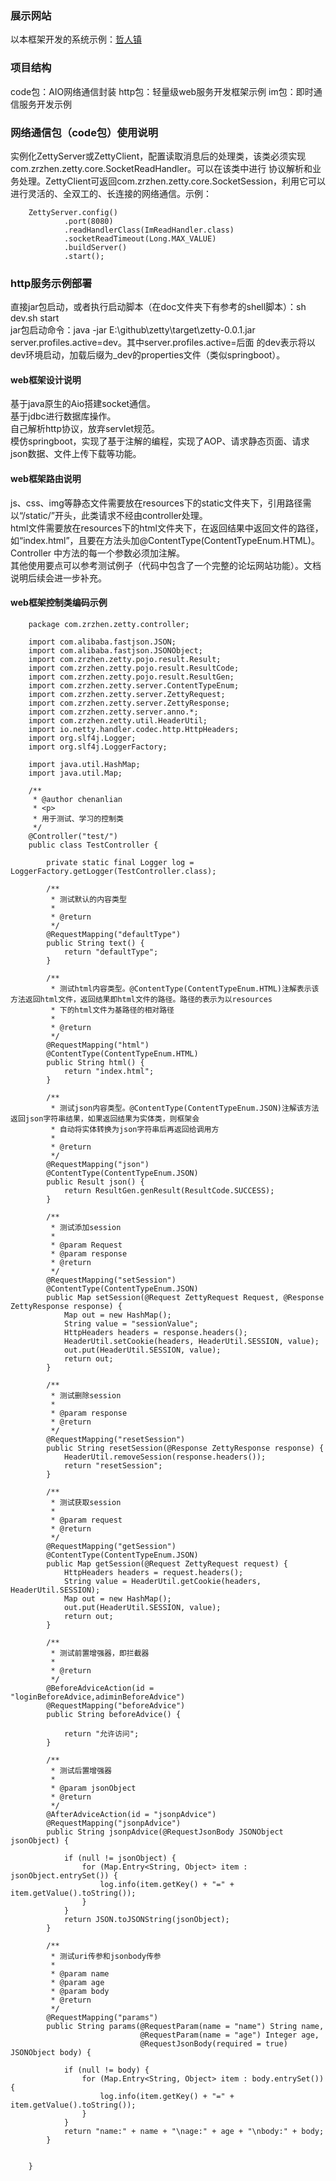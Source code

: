 ### 展示网站

  以本框架开发的系统示例：[哲人镇](http://www.zrzhen.com)

### 项目结构

  code包：AIO网络通信封装
  http包：轻量级web服务开发框架示例
  im包：即时通信服务开发示例
  
### 网络通信包（code包）使用说明

  实例化ZettyServer或ZettyClient，配置读取消息后的处理类，该类必须实现com.zrzhen.zetty.core.SocketReadHandler。可以在该类中进行
  协议解析和业务处理。ZettyClient可返回com.zrzhen.zetty.core.SocketSession，利用它可以进行灵活的、全双工的、长连接的网络通信。示例：
        
        ZettyServer.config()
                .port(8080)
                .readHandlerClass(ImReadHandler.class)
                .socketReadTimeout(Long.MAX_VALUE)
                .buildServer()
                .start();
  
  
### http服务示例部署

  直接jar包启动，或者执行启动脚本（在doc文件夹下有参考的shell脚本）：sh dev.sh start  
  jar包启动命令：java -jar E:\github\zetty\target\zetty-0.0.1.jar server.profiles.active=dev。其中server.profiles.active=后面
  的dev表示将以dev环境启动，加载后缀为_dev的properties文件（类似springboot）。

#### web框架设计说明

  基于java原生的Aio搭建socket通信。  
  基于jdbc进行数据库操作。   
  自己解析http协议，放弃servlet规范。  
  模仿springboot，实现了基于注解的编程，实现了AOP、请求静态页面、请求json数据、文件上传下载等功能。   
    
    
#### web框架路由说明

  js、css、img等静态文件需要放在resources下的static文件夹下，引用路径需以“/static/”开头，此类请求不经由controller处理。  
  html文件需要放在resources下的html文件夹下，在返回结果中返回文件的路径，如“index.html”，且要在方法头加@ContentType(ContentTypeEnum.HTML)。     
  Controller 中方法的每一个参数必须加注解。  
  其他使用要点可以参考测试例子（代码中包含了一个完整的论坛网站功能）。文档说明后续会进一步补充。  


####  web框架控制类编码示例

        package com.zrzhen.zetty.controller;
        
        import com.alibaba.fastjson.JSON;
        import com.alibaba.fastjson.JSONObject;
        import com.zrzhen.zetty.pojo.result.Result;
        import com.zrzhen.zetty.pojo.result.ResultCode;
        import com.zrzhen.zetty.pojo.result.ResultGen;
        import com.zrzhen.zetty.server.ContentTypeEnum;
        import com.zrzhen.zetty.server.ZettyRequest;
        import com.zrzhen.zetty.server.ZettyResponse;
        import com.zrzhen.zetty.server.anno.*;
        import com.zrzhen.zetty.util.HeaderUtil;
        import io.netty.handler.codec.http.HttpHeaders;
        import org.slf4j.Logger;
        import org.slf4j.LoggerFactory;
        
        import java.util.HashMap;
        import java.util.Map;
        
        /**
         * @author chenanlian
         * <p>
         * 用于测试、学习的控制类
         */
        @Controller("test/")
        public class TestController {
        
            private static final Logger log = LoggerFactory.getLogger(TestController.class);
        
            /**
             * 测试默认的内容类型
             *
             * @return
             */
            @RequestMapping("defaultType")
            public String text() {
                return "defaultType";
            }
        
            /**
             * 测试html内容类型。@ContentType(ContentTypeEnum.HTML)注解表示该方法返回html文件，返回结果即html文件的路径。路径的表示为以resources
             * 下的html文件为基路径的相对路径
             *
             * @return
             */
            @RequestMapping("html")
            @ContentType(ContentTypeEnum.HTML)
            public String html() {
                return "index.html";
            }
        
            /**
             * 测试json内容类型。@ContentType(ContentTypeEnum.JSON)注解该方法返回json字符串结果，如果返回结果为实体类，则框架会
             * 自动将实体转换为json字符串后再返回给调用方
             *
             * @return
             */
            @RequestMapping("json")
            @ContentType(ContentTypeEnum.JSON)
            public Result json() {
                return ResultGen.genResult(ResultCode.SUCCESS);
            }
        
            /**
             * 测试添加session
             *
             * @param Request
             * @param response
             * @return
             */
            @RequestMapping("setSession")
            @ContentType(ContentTypeEnum.JSON)
            public Map setSession(@Request ZettyRequest Request, @Response ZettyResponse response) {
                Map out = new HashMap();
                String value = "sessionValue";
                HttpHeaders headers = response.headers();
                HeaderUtil.setCookie(headers, HeaderUtil.SESSION, value);
                out.put(HeaderUtil.SESSION, value);
                return out;
            }
        
            /**
             * 测试删除session
             *
             * @param response
             * @return
             */
            @RequestMapping("resetSession")
            public String resetSession(@Response ZettyResponse response) {
                HeaderUtil.removeSession(response.headers());
                return "resetSession";
            }
        
            /**
             * 测试获取session
             *
             * @param request
             * @return
             */
            @RequestMapping("getSession")
            @ContentType(ContentTypeEnum.JSON)
            public Map getSession(@Request ZettyRequest request) {
                HttpHeaders headers = request.headers();
                String value = HeaderUtil.getCookie(headers, HeaderUtil.SESSION);
                Map out = new HashMap();
                out.put(HeaderUtil.SESSION, value);
                return out;
            }
        
            /**
             * 测试前置增强器，即拦截器
             *
             * @return
             */
            @BeforeAdviceAction(id = "loginBeforeAdvice,adiminBeforeAdvice")
            @RequestMapping("beforeAdvice")
            public String beforeAdvice() {
        
                return "允许访问";
            }
        
            /**
             * 测试后置增强器
             *
             * @param jsonObject
             * @return
             */
            @AfterAdviceAction(id = "jsonpAdvice")
            @RequestMapping("jsonpAdvice")
            public String jsonpAdvice(@RequestJsonBody JSONObject jsonObject) {
        
                if (null != jsonObject) {
                    for (Map.Entry<String, Object> item : jsonObject.entrySet()) {
                        log.info(item.getKey() + "=" + item.getValue().toString());
                    }
                }
                return JSON.toJSONString(jsonObject);
            }
        
            /**
             * 测试uri传参和jsonbody传参
             *
             * @param name
             * @param age
             * @param body
             * @return
             */
            @RequestMapping("params")
            public String params(@RequestParam(name = "name") String name,
                                 @RequestParam(name = "age") Integer age,
                                 @RequestJsonBody(required = true) JSONObject body) {
        
                if (null != body) {
                    for (Map.Entry<String, Object> item : body.entrySet()) {
                        log.info(item.getKey() + "=" + item.getValue().toString());
                    }
                }
                return "name:" + name + "\nage:" + age + "\nbody:" + body;
            }
        
        
        }






